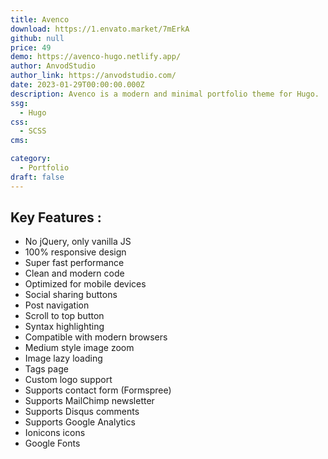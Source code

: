 ```yaml
---
title: Avenco
download: https://1.envato.market/7mErkA
github: null
price: 49
demo: https://avenco-hugo.netlify.app/
author: AnvodStudio
author_link: https://anvodstudio.com/
date: 2023-01-29T00:00:00.000Z
description: Avenco is a modern and minimal portfolio theme for Hugo.
ssg:
  - Hugo
css:
  - SCSS
cms:

category:
  - Portfolio
draft: false
---
```


## Key Features :

- No jQuery, only vanilla JS
- 100% responsive design
- Super fast performance
- Clean and modern code
- Optimized for mobile devices
- Social sharing buttons
- Post navigation
- Scroll to top button
- Syntax highlighting
- Compatible with modern browsers
- Medium style image zoom
- Image lazy loading
- Tags page
- Custom logo support
- Supports contact form (Formspree)
- Supports MailChimp newsletter
- Supports Disqus comments
- Supports Google Analytics
- Ionicons icons
- Google Fonts